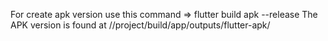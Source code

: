 For create apk version use this command => flutter build apk --release
The APK version is found at //project/build/app/outputs/flutter-apk/
